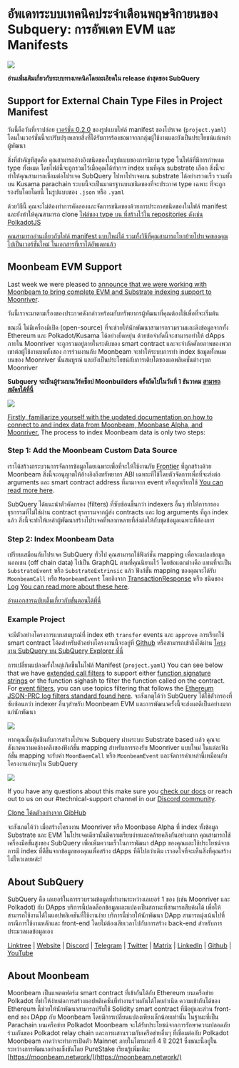 # อัพเดทระบบเทคนิคประจำเดือนพฤษจิกายนของ Subquery: การอัพเดท EVM และ Manifests

![](https://miro.medium.com/max/1400/1*q9GErDrvAyacOPm97krV6Q.png)

**อ่านเพิ่มเติมเกี่ยวกับระบบทางเทคนิคโดยละเอียดใน release ล่าสุดของ SubQuery**

## Support for External Chain Type Files in Project Manifest

วันนี้คือวันที่เราปล่อย [เวอร์ชั่น 0.2.0](https://doc.subquery.network/create/manifest/) ของรูปแบบไฟล์ manifest ของโปรเจค (`project.yaml`) โดนในเวอร์ชั่นนี้จะปรับปรุงหลายสิ่งที่ได้รับการร้องขอมาจากกลุ่มผู้ใช้งานและยังเป็นประโยชน์แก่เหล่าผู้พัฒนา

สิ่งที่สำคัญทีสุดคือ คุณสามารถอ้างอิงชนิดของในรูปแบบของการนิยาม type ในไฟล์ที่มีการกำหนด type ทั้งหมด โดยไฟล์นี้จะถูกรวมไว้เมื่อคุณได้ทำการ index บนที่คุณ substrate เลือก สิ่งนี้จะทำให้คุณสามารถเชื่อมต่อโปรเจค SubQuery ไปหาโปรเจคบน substrate ได้อย่างรวดเร็ว รวมทั้งบน Kusama parachain ระบบนี้จะเป็นมาตรฐานบนชนิดของที่จะประกาศ type เฉพาะ ที่จะถูกรองรับโดยโดยนี้ ในรูปแบบของ `.json` หรือ `.yaml`

ด้วยวิธีนี้ คุณจะไม่ต้องทำการคัดลองและจัดการชนิดของด้วยการประกาศชนิดของในไฟล์ manifest และยังทำให้คุณสามารถ clone [ไฟล์ของ type บน ที่สร้างไว้ใน repositories ดังเช่น PolkadotJS](https://github.com/polkadot-js/apps/tree/master/packages/apps-config/src/api/spec)

[คณสามารถอ่านเกี่ยวกับไฟล์ manifest แบบใหม่ได้ รวมทั้งวิธีที่คุณสามารถโยกย้ายโปรเจคของคุณไปเป็นเวอร์ชั่นใหม่ ในเอกสารที่เราได้อัพเดทแล้ว](https://doc.subquery.network/create/manifest/)

## Moonbeam EVM Support

Last week we were pleased to [announce that we were working with Moonbeam to bring complete EVM and Substrate indexing support to Moonriver](../customer_announcements/20211028-moonbeam-evm.md).

วันนี้เราจะมาตามเรื่องของประกาศดังกล่าวพร้อมกับทรัพยากรผู้พัฒนาที่คุณต้องใช้เพื่อที่จะเริ่มต้น

ขณะนี้ ไม่มีเครื่องมีเปิด (open-source) ที่จะช่วยให้นักพัฒนาสามารถรวมรวมและดึงข้อมูลจากทั้ง Ethereum และ Polkadot/Kusama ได้อย่างยืดหยุ่น ด้วยข้อจำกัดนี้จะสามารถทำให้ dApps ภายใน Moonriver จะถูกรวมอยู่ภายในระดับของ smart contract และจะจำกัดศักยภาพของพวกเขาต่อผู้ใช้งานบนทั้งสอง การร่วมงานกับ Moonbeam จะทำให้ระบบการทำ index ข้อมูลทั้งหมดบนของ Moonriver นั้นสมบูรณ์ และยังเป็นประโยชน์กับการเติบโตของแอพลิเคชั่นต่างๆบล Moonriver

**Subquery จะเป็นผู้ร่วมบนเวิร์คช็อป Moonbuilders ครั้งถัดไปในวันที่ 1 ธันวาคม** [**สามารถสมัครได้ที่นี่**](https://www.crowdcast.io/e/moonbuilders-ws/10)

![](https://miro.medium.com/max/600/1*AET6Ek_PqFDRoc29Jiitnw.gif)

[Firstly, familiarize yourself with the updated documentation on how to connect to and index data from Moonbeam, Moonbase Alpha, and Moonriver.](https://doc.subquery.network/create/substrate-evm/) The process to index Moonbeam data is only two steps:

### Step 1: Add the Moonbeam Custom Data Source

เราได้สร้างกระบวนการจัดการข้อมูลโดยเฉพาะเพื่อที่จะให้ใช้งานกับ [Frontier](https://github.com/paritytech/frontier) ที่ถูกสร้างด้วย Moonbeam สิ่งนี้จะอนุญาตให้อ้างอิงถึงทรัพยากร ABI เฉพาะที่ใช้โดยตัวจัดการเพื่อที่จะส่งต่อ arguments และ smart contract address ที่มามาจาก event หรือถูกเรียกใช้ [You can read more here](https://doc.subquery.network/create/substrate-evm/#data-source-spec).

SubQuery ได้แนะนำตัวคัดกรอง (filters) ที่ซับซ้อนขึ้นกว่า indexers อื่นๆ ทำให้การกรองธุรกรรมที่ไม่ใช่ผ่าน contract ธุรกรรมจากผู้ส่ง contracts และ log arguments ที่ถูก index แล้ว สิ่งนี้จะทำให้เหล่าผู้พัฒนาสร้างโปรเจคที่หลากหลายที่ส่งต่อให้กับชุดข้อมูลเฉพาะที่ต้องการ

### Step 2: Index Moonbeam Data

เปรียบเสมือนกับโปรเจค SubQuery ทั่วไป คุณสามารถใช้ฟังก์ชั่น mapping เพื่อจะแปลงข้อมูลนอกเชน (off chain data) ไปเป็น GraphQL ตามที่คุณนิยามไว้ โดยข้อแตกต่างคือ แทนที่จะเป็น `SubstrateEvent` หรือ `SubstrateExtrinsic` แล้ว ฟังก์ชั่น mapping ของคุณจะได้รับ `MoonbeamCall` หรือ `MoonbeamEvent` โดยอิงจาก [TransactionResponse](https://docs.ethers.io/v5/api/providers/types/#providers-TransactionResponse) หรือ ชนิดของ [Log](https://docs.ethers.io/v5/api/providers/types/#providers-Log) [You can read more about these here](https://doc.subquery.network/create/substrate-evm/#frontierevmcall).

[อ่านเอกสารฉบับเต็มเกี่ยวกับขั้นตอนได้ที่นี่](https://doc.subquery.network/create/substrate-evm/#frontierevmcall)

### Example Project

จะมีตัวอย่างโครงการแบบสมบูรณ์ที่ index eth `transfer` events และ `approve` การเรียกใช้ smart contract โค้ดสำหรับตัวอย่างโครงงานนี้จะอยู่ที่ [Github](https://github.com/subquery/tutorials-moonriver-evm-starter) หรือสามารถเข้าถึงได้ผ่าน [โครงงาน SubQuery บน SubQuery Explorer ที่นี่](https://explorer.subquery.network/subquery/subquery/moonriver-evm-starter-project)

การเปลี่ยนแปลงครั้งใหญ่เกิดขึ้นในไฟล์ Manifest (`project.yaml`) You can see below that we have [extended call filters](https://doc.subquery.network/create/substrate-evm/#call-filters) to support either [function signature strings](https://docs.ethers.io/v5/api/utils/abi/fragments/#FunctionFragment) or the function sighash to filter the function called on the contract. For [event filters](https://doc.subquery.network/create/substrate-evm/#event-filters), you can use topics filtering that follows the [Ethereum JSON-PRC log filters standard found here](https://docs.ethers.io/v5/concepts/events/). จะสังเกตุได้ว่า SubQuery ได้ใช้ตัวกรองที่ซับซ้อนกว่า indexer อื่นๆสำหรับ Moonbeam EVM และการพัฒนาครั้งนี้จะส่งผลดีเป็นอย่างมากแก่นักพัฒนา

![](https://miro.medium.com/max/700/1*4JRHItnILfCie4FT6sYLEA.png)

หากคุณนั้นคุ้นชินกับการสร้างโปรเจค Subquery ผ่านระบบ Substrate based แล้ว คุณจะสังเกตความคล้างคลึงของฟังก์ชั่น mapping สำหรับการรองรับ Moonriver แบบใหม่ ในแต่ละฟังก์ชั่น mapping จะรับค่า `MoonBaemCall` หรือ `MoonbeamEvent` และจัดการค่าเหล่านี้เหมือนกับโครงงานอ่านๆใน SubQuery

![](https://miro.medium.com/max/700/1*k4_uJYYCsTnPRRJ7avq2WA.png)

If you have any questions about this make sure you [check our docs](https://doc.subquery.network/create/substrate-evm) or reach out to us on our #technical-support channel in our [Discord community](https://discord.com/invite/subquery).

[Clone โค้ดตัวอย่างจาก GibHub](https://github.com/subquery/tutorials-moonriver-evm-starter)

จะสังเกตได้ว่า เมื่อสร้างโครงงาน Moonriver หรือ Moonbase Alpha ที่ index ทั้งข้อมูล Substrate และ EVM ในโปรเจคเดียวนั้นมีความเรียบง่ายและคล้ายคลึงกันอย่างมาก คุณสามารถใช้เครื่องมือขั้นสูงของ SubQuery เพื่อเพิ่มความเร็วในการพัฒนา dApp ของคุณและใช้ประโยชน์จากการมี index ที่ดีขึ้นจากข้อมูลของคุณเพื่อสร้าง dApps ที่ดีไปกว่าเดิม เราอดใจที่จะเห็นสิ่งที่คุณสร้างไม่ไหวเลยหล่ะ!

## About SubQuery

SubQuery คือ เลเยอร์ในการรวบรวมข้อมูลที่ทำงานระหว่างเลเยอร์ 1 ของ (เช่น Moonriver และ Polkadot) กับ DApps บริการนี้ปลดล็อกข้อมูลและแปลงเป็นสถานะที่สามารถสืบค้นได้ เพื่อให้สามารถใช้งานได้ในแอปพลิเคชันที่ใช้งานง่าย บริการนี้ช่วยให้นักพัฒนา DApp สามารถมุ่งเน้นไปที่กรณีการใช้งานหลักและ front-end โดยไม่ต้องเสียเวลาไปกับการสร้าง back-end สำหรับการประมวลผลข้อมูลเอง

[Linktree](https://linktr.ee/subquerynetwork) | [Website](https://subquery.network/) | [Discord](https://discord.com/invite/78zg8aBSMG) | [Telegram](https://t.me/subquerynetwork) | [Twitter](https://twitter.com/subquerynetwork) | [Matrix](https://matrix.to/#/#subquery:matrix.org) | [LinkedIn](https://www.linkedin.com/company/subquery) | [Github](https://github.com/subquery/subql) | [YouTube](https://www.youtube.com/channel/UCi1a6NUUjegcLHDFLr7CqLw)

## About Moonbeam

Moonbeam เป็นแพลตฟอร์ม smart contract ที่เข้ากันได้กับ Ethereum บนเครือข่าย Polkadot ที่ทำให้ง่ายต่อการสร้างแอปพลิเคชันที่ทำงานร่วมกันได้โดยกำเนิด ความเข้ากันได้ของ Ethereum นี้ช่วยให้นักพัฒนาสามารถปรับใช้ Solidity smart contract ที่มีอยู่และส่วน front-end ของ DApp กับ Moonbeam โดยมีการเปลี่ยนแปลงเพียงเล็กน้อยเท่านั้น ในฐานะที่เป็น Parachain บนเครือข่าย Polkadot Moonbeam จะได้รับประโยชน์จากการรักษาความปลอดภัยร่วมกันของ Polkadot relay chain และการผสานรวมกับเครือข่ายอื่นๆ ที่เชื่อมต่อกับ Polkadot Moonbeam คาดว่าจะทำการเปิดตัว Mainnet ภายในไตรมาสที่ 4 ปี 2021 ซึ่งขณะนี้อยู่ในระหว่างการพัฒนาอย่างแข็งขันโดย PureStake เรียนรู้เพิ่มเติม: [https://moonbeam.network/](https://moonbeam.network/)
